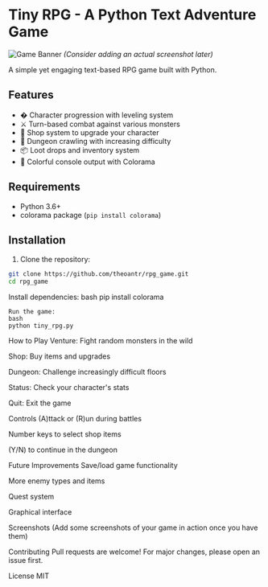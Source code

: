 # Tiny RPG - A Python Text Adventure Game

![Game Banner](https://via.placeholder.com/800x200?text=Tiny+RPG+Adventure) *(Consider adding an actual screenshot later)*

A simple yet engaging text-based RPG game built with Python.

## Features
- � Character progression with leveling system
- ⚔️ Turn-based combat against various monsters
- 🏦 Shop system to upgrade your character
- 🏰 Dungeon crawling with increasing difficulty
- 📦 Loot drops and inventory system
- 🎨 Colorful console output with Colorama

## Requirements
- Python 3.6+
- colorama package (`pip install colorama`)

## Installation
1. Clone the repository:
```bash
git clone https://github.com/theoantr/rpg_game.git
cd rpg_game
```
Install dependencies:
bash
pip install colorama
```
Run the game:
bash
python tiny_rpg.py
```

How to Play
Venture: Fight random monsters in the wild

Shop: Buy items and upgrades

Dungeon: Challenge increasingly difficult floors

Status: Check your character's stats

Quit: Exit the game

Controls
(A)ttack or (R)un during battles

Number keys to select shop items

(Y/N) to continue in the dungeon

Future Improvements
Save/load game functionality

More enemy types and items

Quest system

Graphical interface

Screenshots
(Add some screenshots of your game in action once you have them)

Contributing
Pull requests are welcome! For major changes, please open an issue first.

License
MIT
